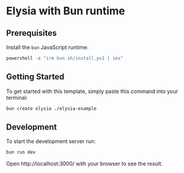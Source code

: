 # Elysia with Bun runtime

## Prerequisites

Install the `bun` JavaScript runtime:

```powershell
powershell -c "irm bun.sh/install.ps1 | iex"
```

## Getting Started
To get started with this template, simply paste this command into your terminal:
```bash
bun create elysia ./elysia-example
```

## Development
To start the development server run:
```bash
bun run dev
```

Open http://localhost:3000/ with your browser to see the result.